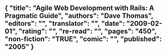 {
 "title": "Agile Web Development with Rails: A Pragmatic Guide",
 "authors": "Dave Thomas",
 "editors": "",
 "translator": "",
 "date": "2009-02-01",
 "rating": "",
 "re-read": "",
 "pages": "450",
 "non-fiction": "TRUE",
 "comic": "",
 "published": "2005"
}
---

